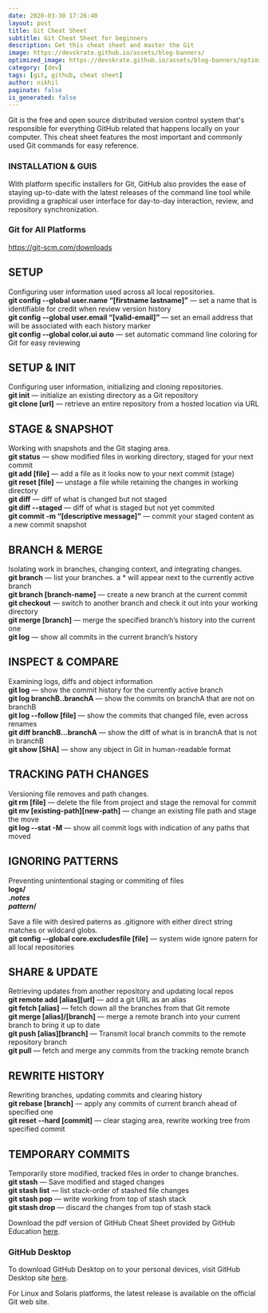 ```yaml
---
date: 2020-03-30 17:26:40
layout: post
title: Git Cheat Sheet
subtitle: Git Cheat Sheet for beginners
description: Get this cheat sheet and master the Git
image: https://devskrate.github.io/assets/blog-banners/
optimized_image: https://devskrate.github.io/assets/blog-banners/optimized/
category: [dev]
tags: [git, github, cheat sheet]
author: nikhil
paginate: false
is_generated: false
---
```


Git is the free and open source distributed version control system that's responsible for everything GitHub
related that happens locally on your computer. This cheat sheet features the most important and commonly
used Git commands for easy reference.

### INSTALLATION & GUIS

With platform specific installers for Git, GitHub also provides the ease of staying up-to-date with the latest
releases of the command line tool while providing a graphical user interface for day-to-day interaction, review, and
repository synchronization.

### Git for All Platforms

<a href="https://git-scm.com/downloads" target="_blank">https://git-scm.com/downloads</a>

## SETUP

Configuring user information used across all local repositories.  
**git config --global user.name “[firstname lastname]”** &#8212;
set a name that is identifiable for credit when review version history  
**git config --global user.email “[valid-email]”** &#8212;
set an email address that will be associated with each history marker  
**git config --global color.ui auto** &#8212;
set automatic command line coloring for Git for easy reviewing

## SETUP & INIT

Configuring user information, initializing and cloning repositories.  
**git init** &#8212;
initialize an existing directory as a Git repository  
**git clone [url]** &#8212;
retrieve an entire repository from a hosted location via URL

## STAGE & SNAPSHOT

Working with snapshots and the Git staging area.  
**git status** &#8212;
show modified files in working directory, staged for your next commit  
**git add [file]** &#8212;
add a file as it looks now to your next commit (stage)  
**git reset [file]** &#8212;
unstage a file while retaining the changes in working directory  
**git diff** &#8212;
diff of what is changed but not staged  
**git diff --staged** &#8212;
diff of what is staged but not yet commited  
**git commit -m “[descriptive message]”** &#8212;
commit your staged content as a new commit snapshot

## BRANCH & MERGE

Isolating work in branches, changing context, and integrating changes.  
**git branch** &#8212;
list your branches. a \* will appear next to the currently active branch  
**git branch [branch-name]** &#8212;
create a new branch at the current commit  
**git checkout** &#8212;
switch to another branch and check it out into your working directory  
**git merge [branch]** &#8212;
merge the specified branch’s history into the current one  
**git log** &#8212;
show all commits in the current branch’s history

## INSPECT & COMPARE

Examining logs, diffs and object information  
**git log** &#8212;
show the commit history for the currently active branch  
**git log branchB..branchA** &#8212;
show the commits on branchA that are not on branchB  
**git log --follow [file]** &#8212;
show the commits that changed file, even across renames  
**git diff branchB...branchA** &#8212;
show the diff of what is in branchA that is not in branchB  
**git show [SHA]** &#8212;
show any object in Git in human-readable format

## TRACKING PATH CHANGES

Versioning file removes and path changes.  
**git rm [file]** &#8212;
delete the file from project and stage the removal for commit  
**git mv [existing-path][new-path]** &#8212;
change an existing file path and stage the move  
**git log --stat -M** &#8212;
show all commit logs with indication of any paths that moved

## IGNORING PATTERNS

Preventing unintentional staging or commiting of files  
<b>logs/  
_.notes  
pattern_/</b>

Save a file with desired paterns as .gitignore with either direct string matches or wildcard globs.  
**git config --global core.excludesfile [file]** &#8212;
system wide ignore patern for all local repositories

## SHARE & UPDATE

Retrieving updates from another repository and updating local repos  
**git remote add [alias][url]** &#8212;
add a git URL as an alias  
**git fetch [alias]** &#8212;
fetch down all the branches from that Git remote  
**git merge [alias]/[branch]** &#8212;
merge a remote branch into your current branch to bring it up to date  
**git push [alias][branch]** &#8212;
Transmit local branch commits to the remote repository branch  
**git pull** &#8212;
fetch and merge any commits from the tracking remote branch

## REWRITE HISTORY

Rewriting branches, updating commits and clearing history  
**git rebase [branch]** &#8212;
apply any commits of current branch ahead of specified one  
**git reset --hard [commit]** &#8212;
clear staging area, rewrite working tree from specified commit

## TEMPORARY COMMITS

Temporarily store modified, tracked files in order to change branches.  
**git stash** &#8212;
Save modified and staged changes  
**git stash list** &#8212;
list stack-order of stashed file changes  
**git stash pop** &#8212;
write working from top of stash stack  
**git stash drop** &#8212;
discard the changes from top of stash stack

Download the pdf version of GitHub Cheat Sheet provided by GitHub Education <a href="https://education.github.com/git-cheat-sheet-education.pdf" target="_blank" title="GitHub Cheat Sheet pdf">here</a>.

### GitHub Desktop

To download GitHub Desktop on to your personal devices, visit GitHub Desktop site <a href="https://desktop.github.com/"         target="_blank" title="GitHub Desktop">here</a>.

For Linux and Solaris platforms, the latest release is available on the official Git web site.
